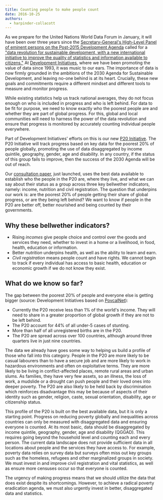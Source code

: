 ```yaml
---
title: Counting people to make people count
date: 2016-10-25
authors:
  - harpinder-collacott
---
```


As we prepare for the United Nations World Data Forum in January, it will have been over three years since the [Secretary-General's High-Level Panel of eminent persons on the Post-2015 Development Agenda](https://www.un.org/sg/en/management/beyond2015.shtml) called for a ["data revolution for sustainable development, with a new international initiative to improve the quality of statistics and information available to citizens."](https://www.un.org/sg/sites/www.un.org.sg/files/files/HLP_P2015_Report.pdf)
At [Development Initiatives](http://devinit.org/), where we have been promoting the value of data since 1993, it was music to our ears. The importance of data is now firmly grounded in the ambitions of the 2030 Agenda for Sustainable Development, and leaving no-one behind is at its heart. Crucially, these new goals and commitments require a different mindset and different tools to measure and monitor progress.

While existing statistics help us track national averages, they do not focus enough on who is included in progress and who is left behind. For data to be fit for purpose, we need to know exactly who the poorest people are and whether they are part of global progress. For this, global and local communities will need to harness the power of the data revolution and ensure that progress is monitored by accurately counting individual people everywhere.

Part of Development Initiatives' efforts on this is our new [P20 Initiative](http://devinit.org/p20i/). The P20 Initiative will track progress based on key data for the poorest 20% of people globally, promoting the use of data disaggregated by income quintile, geography, gender, age and disability. In any country, if the status of this group fails to improve, then the success of the 2030 Agenda will be out of reach.

Our [consultation paper](http://devinit.org/#!/post/p20-initiative-data-to-leave-no-one-behind), just launched, uses the best data available to establish who the people in the P20 are, where they live, and what we can say about their status as a group across three key bellwether indicators, namely: income, nutrition and civil registration. The question that underpins our work is: are the poorest 20% of people getting their share of global progress, or are they being left behind? We want to know if people in the P20 are better off, better nourished and being counted by their governments.

## Why these bellwether indicators?

- Rising _incomes_ give people choice and control over the goods and services they need, whether to invest in a home or a livelihood, in food, health, education or information.
- Better _nutrition_ underpins health, as well as the ability to learn and earn.
- _Civil registration_ means people count and have rights. We cannot begin to track if every individual has access to basic health, education or economic growth if we do not know they exist.

## What do we know so far?

The gap between the poorest 20% of people and everyone else is getting bigger (source: Development Initiatives based on [PovcalNet](http://iresearch.worldbank.org/PovcalNet/introduction.aspx)):

- Currently the P20 receive less than 1% of the world's income. They will need to share in a greater proportion of global growth if they are not to be left behind.
- The P20 account for 44% of all under-5 cases of stunting.
- More than half of all unregistered births are in the P20.
- The P20 are spread across over 100 countries, although around three quarters live in just nine countries.

The data we already have goes some way to helping us build a profile of those who fall into this category. People in the P20 are more likely to be casual labourers than to have a secure job and are more likely to work in hazardous environments and often on exploitative terms. They are more likely to be living in conflict-affected places, remote rural areas and urban slums. As families, they have very few assets, so an illness, the loss of work, a mudslide or a drought can push people and their loved ones into deeper poverty. The P20 are also likely to be held back by discrimination which reinforces disadvantage this may be because of aspects of their identity such as gender, religion, caste, sexual orientation, disability, age or citizenship status.

This profile of the P20 is built on the best available data, but it is only a starting point. Progress on reducing poverty globally and inequalities across countries can only be measured with disaggregated data and ensuring everyone is counted. At its most basic, data should be disaggregated by income quintile, geography, gender, age and disability (QGGAD). This requires going beyond the household level and counting each and every person. The current data landscape does not provide sufficient data in all locations about people and the services they have access to. For example, poverty data relies on survey data but surveys often miss out key groups such as the homeless, refugees and other marginalized groups in society. We must invest in and improve civil registration and vital statistics, as well as ensure more censuses occur so that everyone is counted.

The urgency of making progress means that we should utilize the data that does exist despite its shortcomings. However, to achieve a radical poverty eradication agenda, we must also urgently invest in better, disaggregated data and statistics.
